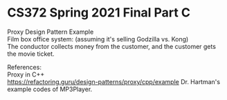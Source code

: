 # CS372 Spring 2021 Final Part C
Proxy Design Pattern Example\
Film box office system: (assuming it's selling Godzilla vs. Kong)\
The conductor collects money from the customer, and the customer gets the movie ticket.

References:\
Proxy in C++\
https://refactoring.guru/design-patterns/proxy/cpp/example
Dr. Hartman's example codes of MP3Player.
